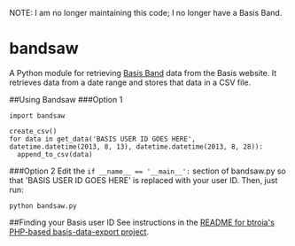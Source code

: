 NOTE: I am no longer maintaining this code; I no longer have a Basis Band.

bandsaw
=======

A Python module for retrieving [Basis Band](http://www.mybasis.com/) data from the Basis website. It retrieves data from a date range and stores that data in a CSV file.

##Using Bandsaw
###Option 1
```
import bandsaw

create_csv()
for data in get_data('BASIS USER ID GOES HERE', datetime.datetime(2013, 8, 13), datetime.datetime(2013, 8, 28)):
  append_to_csv(data)
```

###Option 2
Edit the ```if __name__ == '__main__':``` section of bandsaw.py so that 'BASIS USER ID GOES HERE' is replaced with your user ID. Then, just run:

```
python bandsaw.py
```

##Finding your Basis user ID
See instructions in the [README for btroia's PHP-based basis-data-export project](https://github.com/btroia/basis-data-export/blob/master/README.md).

